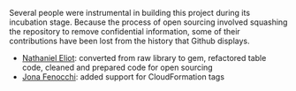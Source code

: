 Several people were instrumental in building this project during its incubation stage. Because the process of open sourcing involved squashing the repository to remove confidential information, some of their contributions have been lost from the history that Github displays.

- [Nathaniel Eliot](https://github.com/temujin9): converted from raw library to gem, refactored table code, cleaned and prepared code for open sourcing
- [Jona Fenocchi](http://github.com/jonaf): added support for CloudFormation tags